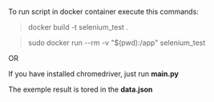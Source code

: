 To run script in docker container execute this commands:

> docker build -t selenium_test .

>sudo docker run --rm -v "$(pwd):/app" selenium_test

OR

If you have installed chromedriver, just run **main.py**

The exemple result is tored in the **data.json**
